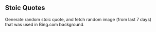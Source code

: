 
## Stoic Quotes
Generate random stoic quote, and fetch random image (from last 7 days) that was used in Bing.com background.

